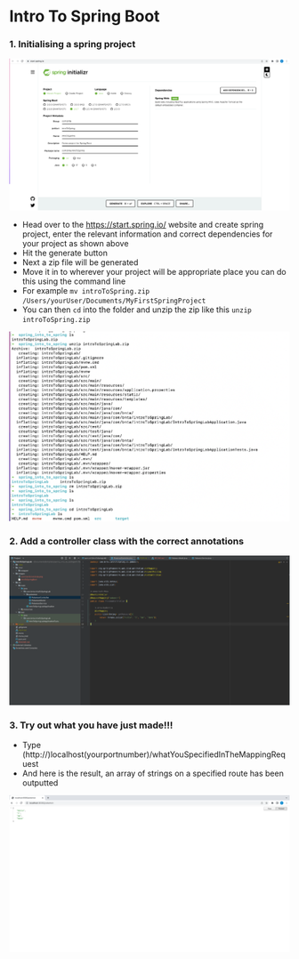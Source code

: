 # Intro To Spring Boot

### 1. Initialising a spring project

<img src="images/introToSpringBoot">

- Head over to the https://start.spring.io/ website and create spring project, enter the
relevant information and correct dependencies for your project as shown above
- Hit the generate button
- Next a zip file will be generated 
- Move it in to wherever your project will be appropriate place you can do this using the command line
- For example `mv introToSpring.zip /Users/yourUser/Documents/MyFirstSpringProject`
- You can then `cd` into the folder and unzip the zip like this `unzip introToSpring.zip`
  

<img src="images/commandLineUnzip.png">

### 2. Add a controller class with the correct annotations
<img src="images/controllerClass.png">

### 3. Try out what you have just made!!!

- Type (http://)localhost(yourportnumber)/whatYouSpecifiedInTheMappingRequest
- And here is the result, an array of strings on a specified route has been outputted

<img src="images/localHost8080.png">
